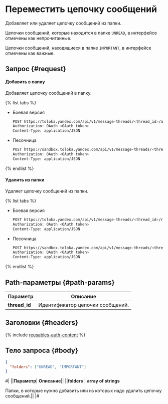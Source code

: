 # Переместить цепочку сообщений

Добавляет или удаляет цепочку сообщений из папки.

Цепочки сообщений, которые находятся в папке `UNREAD`, в интерфейсе отмечены как непрочитанные.

Цепочки сообщений, находящиеся в папке `IMPORTANT`, в интерфейсе отмечены как важные.

## Запрос {#request}

#### Добавить в папку

Добавляет цепочку сообщений в папку.

{% list tabs %}

- Боевая версия

  ```bash
  POST https://toloka.yandex.com/api/v1/message-threads/<thread_id>/add-to-folders
  Authorization: OAuth <OAuth token>
  Content-Type: application/JSON
  ```

- Песочница

  ```bash
  POST https://sandbox.toloka.yandex.com/api/v1/message-threads/<thread_id>/add-to-folders
  Authorization: OAuth <OAuth token>
  Content-Type: application/JSON
  ```
{% endlist %}

#### Удалить из папки

Удаляет цепочку сообщений из папки.

{% list tabs %}

- Боевая версия

  ```bash
  POST https://toloka.yandex.com/api/v1/message-threads/<thread_id>/remove-from-folders
  Authorization: OAuth <OAuth token>
  Content-Type: application/JSON
  ```

- Песочница

  ```bash
  POST https://sandbox.toloka.yandex.com/api/v1/message-threads/<thread_id>/remove-from-folders
  Authorization: OAuth <OAuth token>
  Content-Type: application/JSON
  ```
{% endlist %}

## Path-параметры {#path-params}

Параметр | Описание
----- | -----
**thread_id** | Идентификатор цепочки сообщений.


## Заголовки {#headers}

{% include [reusables-auth-content](../_includes/reusables/id-reusables/auth-content.md) %}


## Тело запроса {#body}

```json
{
  "folders": ["UNREAD", "IMPORTANT"]
}
```


#|
||**Параметр**| **Описание**||
||**folders** | **array of strings**

Папки, в которые нужно добавить или из которых надо удалить цепочку сообщений.||
|#

